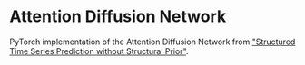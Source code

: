 # Attention Diffusion Network

PyTorch implementation of the Attention Diffusion Network from ["Structured Time Series Prediction without Structural Prior"](https://arxiv.org/pdf/2202.03539v1.pdf).
